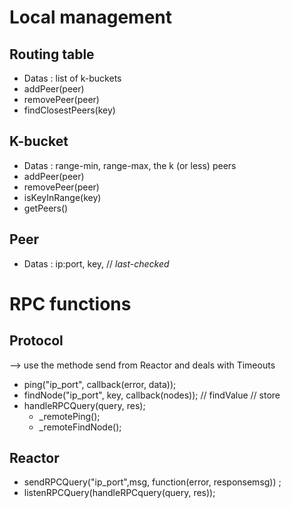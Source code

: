 # Local management 

## Routing table
- Datas : list of k-buckets
- addPeer(peer)
- removePeer(peer)
- findClosestPeers(key)

## K-bucket
- Datas : range-min, range-max, the k (or less) peers
- addPeer(peer)
- removePeer(peer)
- isKeyInRange(key)
- getPeers()

## Peer
- Datas : ip:port, key, // *last-checked*

# RPC functions

## Protocol 
 --> use the methode send from Reactor and deals with Timeouts
- ping("ip_port", callback(error, data));
- findNode("ip_port", key, callback(nodes));
// findValue
//	store
- handleRPCQuery(query, res);
	- _remotePing();
	- _remoteFindNode();

## Reactor
- sendRPCQuery("ip_port",msg, function(error, responsemsg)) ;
- listenRPCQuery(handleRPCquery(query, res));
